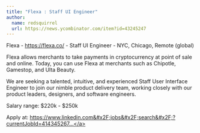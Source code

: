 ```yaml
---
title: "Flexa : Staff UI Engineer"
author:
  name: redsquirrel
  url: https://news.ycombinator.com/item?id=43245247
---
```

Flexa - <a href="https:&#x2F;&#x2F;flexa.co&#x2F;" rel="nofollow">https:&#x2F;&#x2F;flexa.co&#x2F;</a> - Staff UI Engineer - NYC, Chicago, Remote (global)

Flexa allows merchants to take payments in cryptocurrency at point of sale and online. Today, you can use Flexa at merchants such as Chipotle, Gamestop, and Ulta Beauty.

We are seeking a talented, intuitive, and experienced Staff User Interface Engineer to join our nimble product delivery team, working closely with our product leaders, designers, and software engineers.

Salary range: $220k - $250k

Apply at: <a href="https:&#x2F;&#x2F;www.linkedin.com&#x2F;jobs&#x2F;search&#x2F;?currentJobId=4143452677" rel="nofollow">https:&#x2F;&#x2F;www.linkedin.com&#x2F;jobs&#x2F;search&#x2F;?currentJobId=414345267...</a>
<JobApplication />
